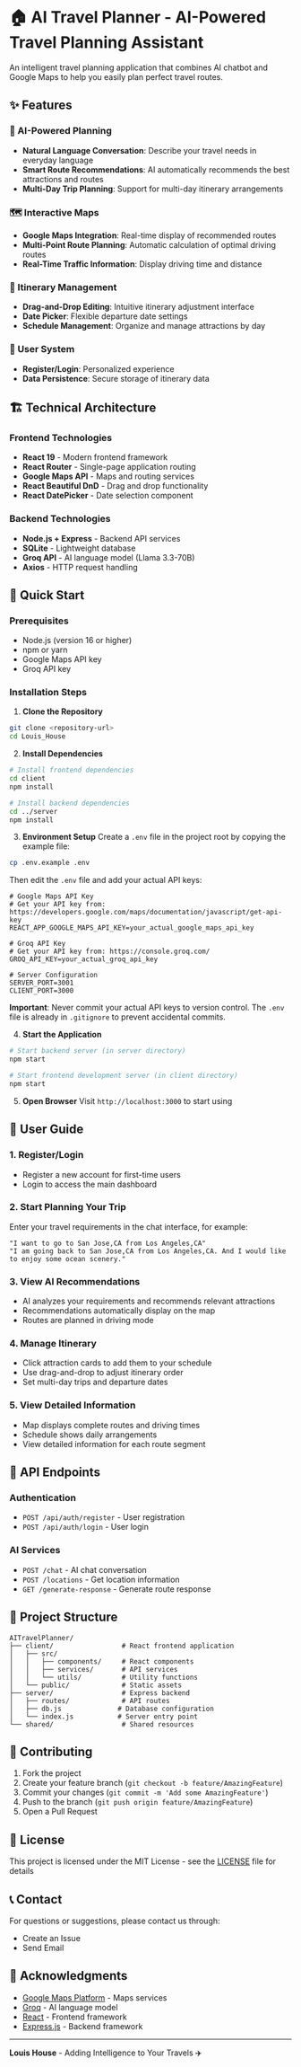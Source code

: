 # 🏠 AI Travel Planner - AI-Powered Travel Planning Assistant

An intelligent travel planning application that combines AI chatbot and Google Maps to help you easily plan perfect travel routes.

## ✨ Features

### 🤖 AI-Powered Planning
- **Natural Language Conversation**: Describe your travel needs in everyday language
- **Smart Route Recommendations**: AI automatically recommends the best attractions and routes
- **Multi-Day Trip Planning**: Support for multi-day itinerary arrangements

### 🗺️ Interactive Maps
- **Google Maps Integration**: Real-time display of recommended routes
- **Multi-Point Route Planning**: Automatic calculation of optimal driving routes
- **Real-Time Traffic Information**: Display driving time and distance

### 📅 Itinerary Management
- **Drag-and-Drop Editing**: Intuitive itinerary adjustment interface
- **Date Picker**: Flexible departure date settings
- **Schedule Management**: Organize and manage attractions by day

### 👤 User System
- **Register/Login**: Personalized experience
- **Data Persistence**: Secure storage of itinerary data

## 🏗️ Technical Architecture

### Frontend Technologies
- **React 19** - Modern frontend framework
- **React Router** - Single-page application routing
- **Google Maps API** - Maps and routing services
- **React Beautiful DnD** - Drag and drop functionality
- **React DatePicker** - Date selection component

### Backend Technologies
- **Node.js + Express** - Backend API services
- **SQLite** - Lightweight database
- **Groq API** - AI language model (Llama 3.3-70B)
- **Axios** - HTTP request handling

## 🚀 Quick Start

### Prerequisites
- Node.js (version 16 or higher)
- npm or yarn
- Google Maps API key
- Groq API key

### Installation Steps

1. **Clone the Repository**
```bash
git clone <repository-url>
cd Louis_House
```

2. **Install Dependencies**
```bash
# Install frontend dependencies
cd client
npm install

# Install backend dependencies
cd ../server
npm install
```

3. **Environment Setup**
Create a `.env` file in the project root by copying the example file:
```bash
cp .env.example .env
```

Then edit the `.env` file and add your actual API keys:
```env
# Google Maps API Key
# Get your API key from: https://developers.google.com/maps/documentation/javascript/get-api-key
REACT_APP_GOOGLE_MAPS_API_KEY=your_actual_google_maps_api_key

# Groq API Key
# Get your API key from: https://console.groq.com/
GROQ_API_KEY=your_actual_groq_api_key

# Server Configuration
SERVER_PORT=3001
CLIENT_PORT=3000
```

**Important**: Never commit your actual API keys to version control. The `.env` file is already in `.gitignore` to prevent accidental commits.

4. **Start the Application**
```bash
# Start backend server (in server directory)
npm start

# Start frontend development server (in client directory)
npm start
```

5. **Open Browser**
Visit `http://localhost:3000` to start using

## 📖 User Guide

### 1. Register/Login
- Register a new account for first-time users
- Login to access the main dashboard

### 2. Start Planning Your Trip
Enter your travel requirements in the chat interface, for example:
```
"I want to go to San Jose,CA from Los Angeles,CA"
"I am going back to San Jose,CA from Los Angeles,CA. And I would like to enjoy some ocean scenery."
```

### 3. View AI Recommendations
- AI analyzes your requirements and recommends relevant attractions
- Recommendations automatically display on the map
- Routes are planned in driving mode

### 4. Manage Itinerary
- Click attraction cards to add them to your schedule
- Use drag-and-drop to adjust itinerary order
- Set multi-day trips and departure dates

### 5. View Detailed Information
- Map displays complete routes and driving times
- Schedule shows daily arrangements
- View detailed information for each route segment

## 🔧 API Endpoints

### Authentication
- `POST /api/auth/register` - User registration
- `POST /api/auth/login` - User login

### AI Services
- `POST /chat` - AI chat conversation
- `POST /locations` - Get location information
- `GET /generate-response` - Generate route response

## 📁 Project Structure

```
AITravelPlanner/
├── client/                 # React frontend application
│   ├── src/
│   │   ├── components/     # React components
│   │   ├── services/       # API services
│   │   └── utils/          # Utility functions
│   └── public/             # Static assets
├── server/                 # Express backend
│   ├── routes/             # API routes
│   ├── db.js              # Database configuration
│   └── index.js           # Server entry point
└── shared/                 # Shared resources
```

## 🤝 Contributing

1. Fork the project
2. Create your feature branch (`git checkout -b feature/AmazingFeature`)
3. Commit your changes (`git commit -m 'Add some AmazingFeature'`)
4. Push to the branch (`git push origin feature/AmazingFeature`)
5. Open a Pull Request

## 📝 License

This project is licensed under the MIT License - see the [LICENSE](LICENSE) file for details

## 📞 Contact

For questions or suggestions, please contact us through:
- Create an Issue
- Send Email

## 🙏 Acknowledgments

- [Google Maps Platform](https://developers.google.com/maps) - Maps services
- [Groq](https://groq.com/) - AI language model
- [React](https://reactjs.org/) - Frontend framework
- [Express.js](https://expressjs.com/) - Backend framework

---

**Louis House** - Adding Intelligence to Your Travels ✈️
